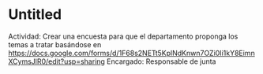 # Untitled

Actividad: Crear una encuesta para que el departamento proponga los temas a tratar basándose en https://docs.google.com/forms/d/1F68s2NETt5KplNdKnwn7OZi0Ii1kY8EimnXCymsJlR0/edit?usp=sharing
Encargado: Responsable de junta